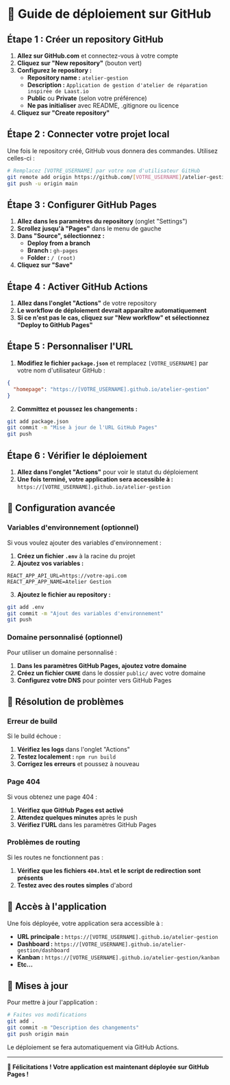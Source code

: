 # 🚀 Guide de déploiement sur GitHub

## Étape 1 : Créer un repository GitHub

1. **Allez sur GitHub.com** et connectez-vous à votre compte
2. **Cliquez sur "New repository"** (bouton vert)
3. **Configurez le repository :**
   - **Repository name :** `atelier-gestion`
   - **Description :** `Application de gestion d'atelier de réparation inspirée de Laast.io`
   - **Public** ou **Private** (selon votre préférence)
   - **Ne pas initialiser** avec README, .gitignore ou licence
4. **Cliquez sur "Create repository"**

## Étape 2 : Connecter votre projet local

Une fois le repository créé, GitHub vous donnera des commandes. Utilisez celles-ci :

```bash
# Remplacez [VOTRE_USERNAME] par votre nom d'utilisateur GitHub
git remote add origin https://github.com/[VOTRE_USERNAME]/atelier-gestion.git
git push -u origin main
```

## Étape 3 : Configurer GitHub Pages

1. **Allez dans les paramètres du repository** (onglet "Settings")
2. **Scrollez jusqu'à "Pages"** dans le menu de gauche
3. **Dans "Source", sélectionnez :**
   - **Deploy from a branch**
   - **Branch :** `gh-pages`
   - **Folder :** `/ (root)`
4. **Cliquez sur "Save"**

## Étape 4 : Activer GitHub Actions

1. **Allez dans l'onglet "Actions"** de votre repository
2. **Le workflow de déploiement devrait apparaître automatiquement**
3. **Si ce n'est pas le cas, cliquez sur "New workflow" et sélectionnez "Deploy to GitHub Pages"**

## Étape 5 : Personnaliser l'URL

1. **Modifiez le fichier `package.json`** et remplacez `[VOTRE_USERNAME]` par votre nom d'utilisateur GitHub :

```json
{
  "homepage": "https://[VOTRE_USERNAME].github.io/atelier-gestion"
}
```

2. **Committez et poussez les changements :**

```bash
git add package.json
git commit -m "Mise à jour de l'URL GitHub Pages"
git push
```

## Étape 6 : Vérifier le déploiement

1. **Allez dans l'onglet "Actions"** pour voir le statut du déploiement
2. **Une fois terminé, votre application sera accessible à :**
   `https://[VOTRE_USERNAME].github.io/atelier-gestion`

## 🔧 Configuration avancée

### Variables d'environnement (optionnel)

Si vous voulez ajouter des variables d'environnement :

1. **Créez un fichier `.env`** à la racine du projet
2. **Ajoutez vos variables :**

```env
REACT_APP_API_URL=https://votre-api.com
REACT_APP_APP_NAME=Atelier Gestion
```

3. **Ajoutez le fichier au repository :**

```bash
git add .env
git commit -m "Ajout des variables d'environnement"
git push
```

### Domaine personnalisé (optionnel)

Pour utiliser un domaine personnalisé :

1. **Dans les paramètres GitHub Pages, ajoutez votre domaine**
2. **Créez un fichier `CNAME`** dans le dossier `public/` avec votre domaine
3. **Configurez votre DNS** pour pointer vers GitHub Pages

## 🐛 Résolution de problèmes

### Erreur de build

Si le build échoue :

1. **Vérifiez les logs** dans l'onglet "Actions"
2. **Testez localement :** `npm run build`
3. **Corrigez les erreurs** et poussez à nouveau

### Page 404

Si vous obtenez une page 404 :

1. **Vérifiez que GitHub Pages est activé**
2. **Attendez quelques minutes** après le push
3. **Vérifiez l'URL** dans les paramètres GitHub Pages

### Problèmes de routing

Si les routes ne fonctionnent pas :

1. **Vérifiez que les fichiers `404.html` et le script de redirection sont présents**
2. **Testez avec des routes simples** d'abord

## 📱 Accès à l'application

Une fois déployée, votre application sera accessible à :
- **URL principale :** `https://[VOTRE_USERNAME].github.io/atelier-gestion`
- **Dashboard :** `https://[VOTRE_USERNAME].github.io/atelier-gestion/dashboard`
- **Kanban :** `https://[VOTRE_USERNAME].github.io/atelier-gestion/kanban`
- **Etc...**

## 🔄 Mises à jour

Pour mettre à jour l'application :

```bash
# Faites vos modifications
git add .
git commit -m "Description des changements"
git push origin main
```

Le déploiement se fera automatiquement via GitHub Actions.

---

**🎉 Félicitations ! Votre application est maintenant déployée sur GitHub Pages !**
